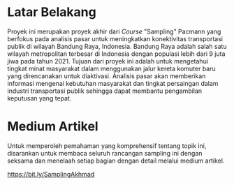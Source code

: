 # Latar Belakang

Proyek ini merupakan proyek akhir dari *Course* "Sampling" Pacmann yang berfokus pada analisis pasar untuk meningkatkan konektivitas transportasi publik di wilayah Bandung Raya, Indonesia. Bandung Raya adalah salah satu wilayah metropolitan terbesar di Indonesia dengan populasi lebih dari 9 juta jiwa pada tahun 2021. Tujuan dari proyek ini adalah untuk mengetahui tingkat minat masyarakat dalam menggunakan jalur kereta komuter baru yang direncanakan untuk diaktivasi. Analisis pasar akan memberikan informasi mengenai kebutuhan masyarakat dan tingkat persaingan dalam industri transportasi publik sehingga dapat membantu pengambilan keputusan yang tepat.

# Medium Artikel
Untuk memperoleh pemahaman yang komprehensif tentang topik ini, disarankan untuk membaca seluruh rancangan sampling ini dengan seksama dan menelaah setiap bagian dengan detail melalui medium artikel.

https://bit.ly/SamplingAkhmad
